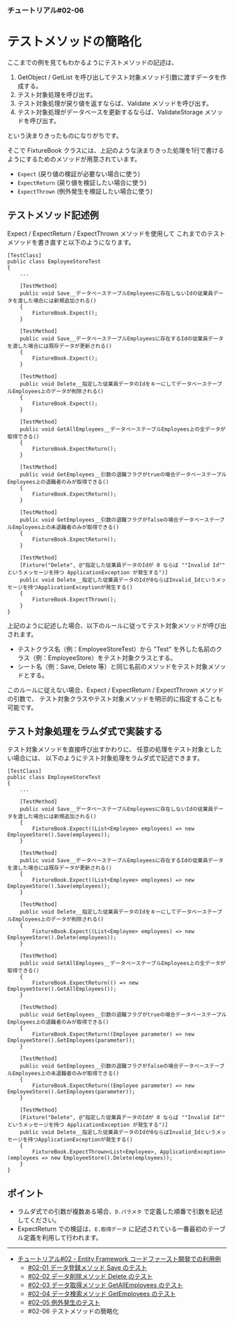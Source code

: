﻿
### チュートリアル#02-06

テストメソッドの簡略化
======================

ここまでの例を見てもわかるようにテストメソッドの記述は、

1.  GetObject / GetList を呼び出してテスト対象メソッド引数に渡すデータを作成する。
2.  テスト対象処理を呼び出す。
3.  テスト対象処理が戻り値を返すならば、Validate メソッドを呼び出す。
4.  テスト対象処理がデータベースを更新するならば、ValidateStorage メソッドを呼び出す。

という決まりきったものになりがちです。

そこで FixtureBook クラスには、上記のような決まりきった処理を1行で書けるようにするためのメソッドが用意されています。

*   `Expect` (戻り値の検証が必要ない場合に使う)
*   `ExpectReturn` (戻り値を検証したい場合に使う)
*   `ExpectThrown` (例外発生を検証したい場合に使う)


テストメソッド記述例
--------------------

Expect / ExpectReturn / ExpectThrown メソッドを使用して
これまでのテストメソッドを書き直すと以下のようになります。


    [TestClass]
    public class EmployeeStoreTest
    {
        ...

        [TestMethod]
        public void Save__データベーステーブルEmployeesに存在しないIdの従業員データを渡した場合には新規追加される()
        {
            FixtureBook.Expect();
        }

        [TestMethod]
        public void Save__データベーステーブルEmployeesに存在するIdの従業員データを渡した場合には既存データが更新される()
        {
            FixtureBook.Expect();
        }

        [TestMethod]
        public void Delete__指定した従業員データのIdをキーにしてデータベーステーブルEmployees上のデータが削除される()
        {
            FixtureBook.Expect();
        }

        [TestMethod]
        public void GetAllEmployees__データベーステーブルEmployees上の全データが取得できる()
        {
            FixtureBook.ExpectReturn();
        }

        [TestMethod]
        public void GetEmployees__引数の退職フラグがtrueの場合データベーステーブルEmployees上の退職者のみが取得できる()
        {
            FixtureBook.ExpectReturn();
        }

        [TestMethod]
        public void GetEmployees__引数の退職フラグがfalseの場合データベーステーブルEmployees上の未退職者のみが取得できる()
        {
            FixtureBook.ExpectReturn();
        }

        [TestMethod]
        [Fixture("Delete", @"指定した従業員データのIdが 0 ならば ""Invalid Id"" というメッセージを持つ ApplicationException が発生する")]
        public void Delete__指定した従業員データのIdが0ならばInvalid_Idというメッセージを持つApplicationExceptionが発生する()
        {
            FixtureBook.ExpectThrown();
        }
    }


上記のように記述した場合、以下のルールに従ってテスト対象メソッドが呼び出されます。

*   テストクラス名（例：EmployeeStoreTest）から "Test" を外した名前のクラス（例：EmployeeStore）をテスト対象クラスとする。
*   シート名（例：Save, Delete 等）と同じ名前のメソッドをテスト対象メソッドとする。

このルールに従えない場合、Expect / ExpectReturn / ExpectThrown メソッドの引数で、
テスト対象クラスやテスト対象メソッドを明示的に指定することも可能です。


テスト対象処理をラムダ式で実装する
----------------------------------

テスト対象メソッドを直接呼び出すかわりに、
任意の処理をテスト対象としたい場合には、
以下のようにテスト対象処理をラムダ式で記述できます。


    [TestClass]
    public class EmployeeStoreTest
    {
        ...

        [TestMethod]
        public void Save__データベーステーブルEmployeesに存在しないIdの従業員データを渡した場合には新規追加される()
        {
            FixtureBook.Expect((List<Employee> employees) => new EmployeeStore().Save(employees));
        }

        [TestMethod]
        public void Save__データベーステーブルEmployeesに存在するIdの従業員データを渡した場合には既存データが更新される()
        {
            FixtureBook.Expect((List<Employee> employees) => new EmployeeStore().Save(employees));
        }

        [TestMethod]
        public void Delete__指定した従業員データのIdをキーにしてデータベーステーブルEmployees上のデータが削除される()
        {
            FixtureBook.Expect((List<Employee> employees) => new EmployeeStore().Delete(employees));
        }

        [TestMethod]
        public void GetAllEmployees__データベーステーブルEmployees上の全データが取得できる()
        {
            FixtureBook.ExpectReturn(() => new EmployeeStore().GetAllEmployees());
        }

        [TestMethod]
        public void GetEmployees__引数の退職フラグがtrueの場合データベーステーブルEmployees上の退職者のみが取得できる()
        {
            FixtureBook.ExpectReturn((Employee parameter) => new EmployeeStore().GetEmployees(parameter));
        }

        [TestMethod]
        public void GetEmployees__引数の退職フラグがfalseの場合データベーステーブルEmployees上の未退職者のみが取得できる()
        {
            FixtureBook.ExpectReturn((Employee parameter) => new EmployeeStore().GetEmployees(parameter));
        }

        [TestMethod]
        [Fixture("Delete", @"指定した従業員データのIdが 0 ならば ""Invalid Id"" というメッセージを持つ ApplicationException が発生する")]
        public void Delete__指定した従業員データのIdが0ならばInvalid_Idというメッセージを持つApplicationExceptionが発生する()
        {
            FixtureBook.ExpectThrown<List<Employee>, ApplicationException>(employees => new EmployeeStore().Delete(employees));
        }
    }



ポイント
--------

*   ラムダ式での引数が複数ある場合、`D.パラメタ` で定義した順番で引数を記述してください。
*   ExpectReturn での検証は、`E.取得データ` に記述されている一番最初のテーブル定義を利用して行われます。


------------------------

*   [チュートリアル#02 - Entity Framework コードファースト開発での利用例](./Tutorial-CodeFirst.md)
    *   [#02-01 データ登録メソッド Save のテスト](./Tutorial-CodeFirst-Save.md)
    *   [#02-02 データ削除メソッド Delete のテスト](./Tutorial-CodeFirst-Delete.md)
    *   [#02-03 データ取得メソッド GetAllEmployees のテスト](./Tutorial-CodeFirst-GetAllEmployees.md)
    *   [#02-04 データ検索メソッド GetEmployees のテスト](./Tutorial-CodeFirst-GetEmployees.md)
    *   [#02-05 例外発生のテスト](./Tutorial-CodeFirst-Exception.md)
    *   #02-06 テストメソッドの簡略化
